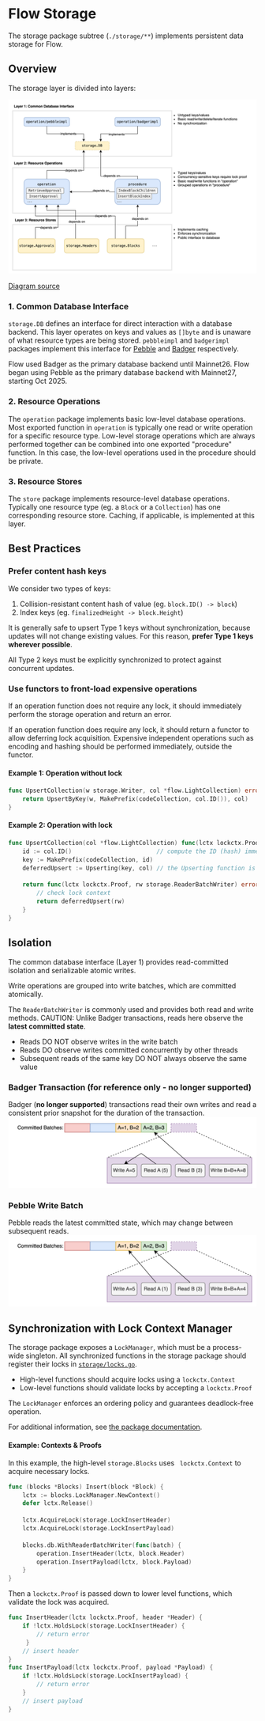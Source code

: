 # Flow Storage

The storage package subtree (`./storage/**`) implements persistent data storage for Flow. 

## Overview
The storage layer is divided into layers:

![Storage Layer Diagram](../docs/images/Storage_Layer_Overview.png)

[Diagram source](https://drive.google.com/file/d/1nF5k4RT78vRB8n5C5Nwalc2PdX-k2uKP/view?usp=sharing)

### 1. Common Database Interface
`storage.DB` defines an interface for direct interaction with a database backend.
This layer operates on keys and values as `[]byte` and is unaware of what resource types are being stored.
`pebbleimpl` and `badgerimpl` packages implement this interface for [Pebble](https://github.com/cockroachdb/pebble) and [Badger](https://github.com/hypermodeinc/badger) respectively.

Flow used Badger as the primary database backend until Mainnet26.
Flow began using Pebble as the primary database backend with Mainnet27, starting Oct 2025.

### 2. Resource Operations
The `operation` package implements basic low-level database operations.
Most exported function in `operation` is typically one read or write operation for a specific resource type.
Low-level storage operations which are always performed together can be combined into one exported "procedure" function.
In this case, the low-level operations used in the procedure should be private.

### 3. Resource Stores
The `store` package implements resource-level database operations.
Typically one resource type (eg. a `Block` or a `Collection`) has one corresponding resource store.
Caching, if applicable, is implemented at this layer.

## Best Practices

### Prefer content hash keys
We consider two types of keys:
1. Collision-resistant content hash of value (eg. `block.ID() -> block`) 
2. Index keys (eg. `finalizedHeight -> block.Height`)

It is generally safe to upsert Type 1 keys without synchronization, because updates will not change existing values.
For this reason, **prefer Type 1 keys wherever possible**.

All Type 2 keys must be explicitly synchronized to protect against concurrent updates.

### Use functors to front-load expensive operations
If an operation function does not require any lock, it should immediately perform the storage operation and return an error.

If an operation function does require any lock, it should return a functor to allow deferring lock acquisition.
Expensive independent operations such as encoding and hashing should be performed immediately, outside the functor.

#### Example 1: Operation without lock
```go
func UpsertCollection(w storage.Writer, col *flow.LightCollection) error {
	return UpsertByKey(w, MakePrefix(codeCollection, col.ID()), col)
}
```

#### Example 2: Operation with lock
```go
func UpsertCollection(col *flow.LightCollection) func(lctx lockctx.Proof, rw storage.ReaderBatchWriter) error {
	id := col.ID()                        // compute the ID (hash) immediately before acquiring the lock
	key := MakePrefix(codeCollection, id)
	deferredUpsert := Upserting(key, col) // the Upserting function is a helper to perform encoding before acquiring the lock
	
	return func(lctx lockctx.Proof, rw storage.ReaderBatchWriter) error {
		// check lock context
		return deferredUpsert(rw)
	}
}
```


## Isolation
The common database interface (Layer 1) provides read-committed isolation and serializable atomic writes.

Write operations are grouped into write batches, which are committed atomically.

The `ReaderBatchWriter` is commonly used and provides both read and write methods.
CAUTION: Unlike Badger transactions, reads here observe the **latest committed state**.
- Reads DO NOT observe writes in the write batch
- Reads DO observe writes committed concurrently by other threads
- Subsequent reads of the same key DO NOT always observe the same value

### Badger Transaction (for reference only - no longer supported)
Badger (**no longer supported**) transactions read their own writes and read a consistent prior snapshot for the duration of the transaction.
![Badger transaction](./../docs/images/Badger_SSI_Transaction.png)

### Pebble Write Batch
Pebble reads the latest committed state, which may change between subsequent reads.
![Pebble write batch](./../docs/images/Pebble_Read_Committed_WriteBatch.png)


## Synchronization with Lock Context Manager
The storage package exposes a `LockManager`, which must be a process-wide singleton.
All synchronized functions in the storage package should register their locks in [`storage/locks.go`](locks.go).
- High-level functions should acquire locks using a `lockctx.Context`
- Low-level functions should validate locks by accepting a `lockctx.Proof`

The `LockManager` enforces an ordering policy and guarantees deadlock-free operation.

For additional information, see [the package documentation](https://github.com/jordanschalm/lockctx).

#### Example: Contexts & Proofs
In this example, the high-level `storage.Blocks` uses ` lockctx.Context` to acquire necessary locks.
```go
func (blocks *Blocks) Insert(block *Block) {
	lctx := blocks.LockManager.NewContext()
	defer lctx.Release()
	
	lctx.AcquireLock(storage.LockInsertHeader)
	lctx.AcquireLock(storage.LockInsertPayload)

	blocks.db.WithReaderBatchWriter(func(batch) {
		operation.InsertHeader(lctx, block.Header)
		operation.InsertPayload(lctx, block.Payload)
	}
}
```
Then a `lockctx.Proof` is passed down to lower level functions, which validate the lock was acquired.
```go
func InsertHeader(lctx lockctx.Proof, header *Header) {
	if !lctx.HoldsLock(storage.LockInsertHeader) {
		// return error
	 }
	// insert header
}
func InsertPayload(lctx lockctx.Proof, payload *Payload) {
	if !lctx.HoldsLock(storage.LockInsertPayload) {
		// return error
	}
	// insert payload
}
```

